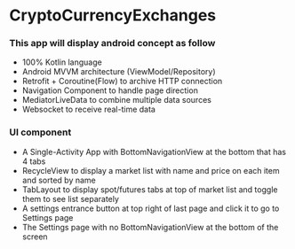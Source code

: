 # CryptoCurrencyExchanges

### This app will display android concept as follow  
* 100% Kotlin language  
* Android MVVM architecture (ViewModel/Repository)  
* Retrofit + Coroutine(Flow) to archive HTTP connection  
* Navigation Component to handle page direction  
* MediatorLiveData to combine multiple data sources  
* Websocket to receive real-time data

### UI component
* A Single-Activity App with BottomNavigationView at the bottom that has 4 tabs
* RecycleView to display a market list with name and price on each item and sorted by name
* TabLayout to display spot/futures tabs at top of market list and toggle them to see list separately
* A settings entrance button at top right of last page and click it to go to Settings page
* The Settings page with no BottomNavigationView at the bottom of the screen

